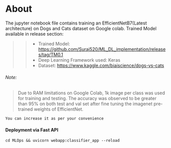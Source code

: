 # About 
The jupyter notebook file contains training an EfficientNetB7(Latest architecture) on Dogs and Cats dataset on Google colab.
Trained Model available in release section: 

>> - Trained Model: https://github.com/Suraj520/ML_DL_implementation/releases/tag/TM0.1
>> - Deep Learning Framework used: Keras
>> - Dataset: https://www.kaggle.com/biaiscience/dogs-vs-cats

###### Note: 
> Due to RAM limitations on Google Colab, 1k image per class was used for training and testing. The accuracy was observed to be greater than 95% on both test and val set after fine tuning the imagenet pre-trained weights of EfficientNet.

```You can increase it as per your convenience```

#### Deployment via Fast API
```cd MLOps && uvicorn webapp:classifier_app --reload```

